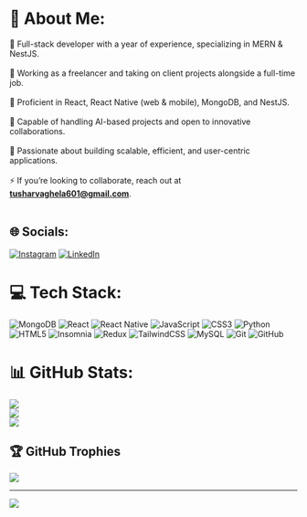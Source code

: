 # 💫 About Me:
🔭 Full-stack developer with a year of experience, specializing in MERN & NestJS.<br><br>
👯 Working as a freelancer and taking on client projects alongside a full-time job.<br><br>
🤝 Proficient in React, React Native (web & mobile), MongoDB, and NestJS.<br><br>
🌱 Capable of handling AI-based projects and open to innovative collaborations.<br><br>
💬 Passionate about building scalable, efficient, and user-centric applications.<br><br>
⚡ If you’re looking to collaborate, reach out at **tusharvaghela601@gmail.com**.<br><br>

## 🌐 Socials:
[![Instagram](https://img.shields.io/badge/Instagram-%23E4405F.svg?logo=Instagram&logoColor=white)](https://instagram.com/v.tushar_2003) [![LinkedIn](https://img.shields.io/badge/LinkedIn-%230077B5.svg?logo=linkedin&logoColor=white)](https://linkedin.com/in/https://www.linkedin.com/in/visitme-tushar-vaghela/) 

# 💻 Tech Stack:
![MongoDB](https://img.shields.io/badge/MongoDB-%234ea94b.svg?style=flat&logo=mongodb&logoColor=white) ![React](https://img.shields.io/badge/react-%2320232a.svg?style=flat&logo=react&logoColor=%2361DAFB) ![React Native](https://img.shields.io/badge/react_native-%2320232a.svg?style=flat&logo=react&logoColor=%2361DAFB) ![JavaScript](https://img.shields.io/badge/javascript-%23323330.svg?style=flat&logo=javascript&logoColor=%23F7DF1E) ![CSS3](https://img.shields.io/badge/css3-%231572B6.svg?style=flat&logo=css3&logoColor=white) ![Python](https://img.shields.io/badge/python-3670A0?style=flat&logo=python&logoColor=ffdd54) ![HTML5](https://img.shields.io/badge/html5-%23E34F26.svg?style=flat&logo=html5&logoColor=white) ![Insomnia](https://img.shields.io/badge/Insomnia-black?style=flat&logo=insomnia&logoColor=5849BE) ![Redux](https://img.shields.io/badge/redux-%23593d88.svg?style=flat&logo=redux&logoColor=white) ![TailwindCSS](https://img.shields.io/badge/tailwindcss-%2338B2AC.svg?style=flat&logo=tailwind-css&logoColor=white) ![MySQL](https://img.shields.io/badge/mysql-4479A1.svg?style=flat&logo=mysql&logoColor=white) ![Git](https://img.shields.io/badge/git-%23F05033.svg?style=flat&logo=git&logoColor=white) ![GitHub](https://img.shields.io/badge/github-%23121011.svg?style=flat&logo=github&logoColor=white)

# 📊 GitHub Stats:
![](https://github-readme-stats.vercel.app/api?username=VTushar2003&theme=dark&hide_border=false&include_all_commits=true&count_private=false)<br/>
![](https://github-readme-streak-stats.herokuapp.com/?user=VTushar2003&theme=dark&hide_border=false)<br/>
![](https://github-readme-stats.vercel.app/api/top-langs/?username=VTushar2003&theme=dark&hide_border=false&include_all_commits=true&count_private=false&layout=compact)

## 🏆 GitHub Trophies
![](https://github-profile-trophy.vercel.app/?username=VTushar2003&theme=radical&no-frame=false&no-bg=true&margin-w=4)

---
[![](https://visitcount.itsvg.in/api?id=VTushar2003&icon=0&color=0)](https://visitcount.itsvg.in)

<!-- Proudly created with GPRM ( https://gprm.itsvg.in ) -->
